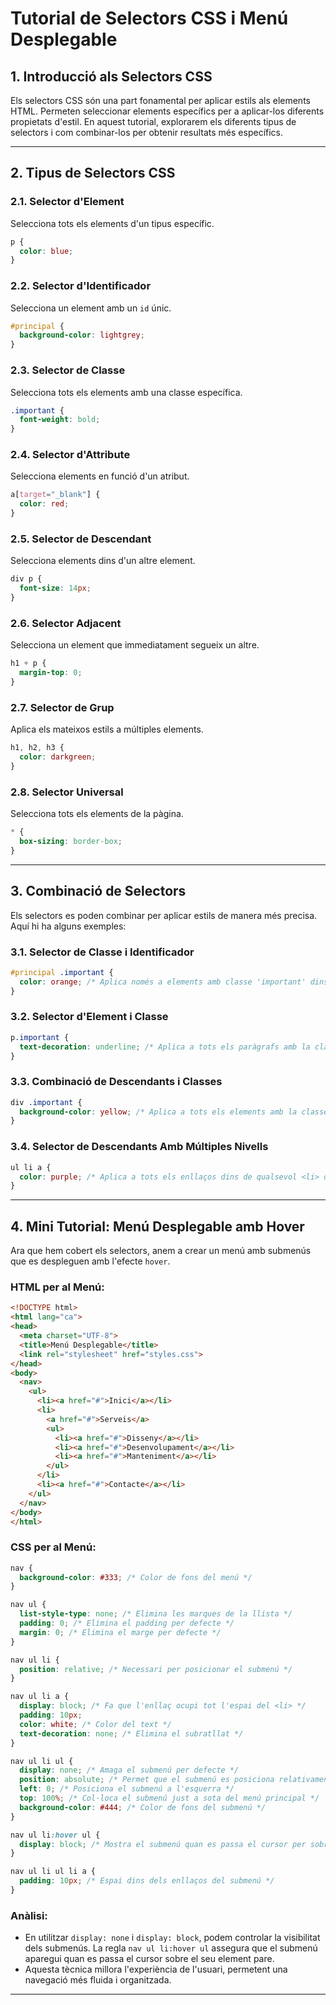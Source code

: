 # **Tutorial de Selectors CSS i Menú Desplegable**

## **1. Introducció als Selectors CSS**

Els selectors CSS són una part fonamental per aplicar estils als elements HTML. Permeten seleccionar elements específics per a aplicar-los diferents propietats d'estil. En aquest tutorial, explorarem els diferents tipus de selectors i com combinar-los per obtenir resultats més específics.

---

## **2. Tipus de Selectors CSS**

### **2.1. Selector d'Element**

Selecciona tots els elements d'un tipus específic.

```css
p {
  color: blue;
}
```

### **2.2. Selector d'Identificador**

Selecciona un element amb un `id` únic.

```css
#principal {
  background-color: lightgrey;
}
```

### **2.3. Selector de Classe**

Selecciona tots els elements amb una classe específica.

```css
.important {
  font-weight: bold;
}
```

### **2.4. Selector d'Attribute**

Selecciona elements en funció d'un atribut.

```css
a[target="_blank"] {
  color: red;
}
```

### **2.5. Selector de Descendant**

Selecciona elements dins d'un altre element.

```css
div p {
  font-size: 14px;
}
```

### **2.6. Selector Adjacent**

Selecciona un element que immediatament segueix un altre.

```css
h1 + p {
  margin-top: 0;
}
```

### **2.7. Selector de Grup**

Aplica els mateixos estils a múltiples elements.

```css
h1, h2, h3 {
  color: darkgreen;
}
```

### **2.8. Selector Universal**

Selecciona tots els elements de la pàgina.

```css
* {
  box-sizing: border-box;
}
```

---

## **3. Combinació de Selectors**

Els selectors es poden combinar per aplicar estils de manera més precisa. Aquí hi ha alguns exemples:

### **3.1. Selector de Classe i Identificador**

```css
#principal .important {
  color: orange; /* Aplica només a elements amb classe 'important' dins del element amb id 'principal' */
}
```

### **3.2. Selector d'Element i Classe**

```css
p.important {
  text-decoration: underline; /* Aplica a tots els paràgrafs amb la classe 'important' */
}
```

### **3.3. Combinació de Descendants i Classes**

```css
div .important {
  background-color: yellow; /* Aplica a tots els elements amb la classe 'important' dins de qualsevol div */
}
```

### **3.4. Selector de Descendants Amb Múltiples Nivells**

```css
ul li a {
  color: purple; /* Aplica a tots els enllaços dins de qualsevol <li> dins d'un <ul> */
}
```

---

## **4. Mini Tutorial: Menú Desplegable amb Hover**

Ara que hem cobert els selectors, anem a crear un menú amb submenús que es despleguen amb l'efecte `hover`.

### **HTML per al Menú:**

```html
<!DOCTYPE html>
<html lang="ca">
<head>
  <meta charset="UTF-8">
  <title>Menú Desplegable</title>
  <link rel="stylesheet" href="styles.css">
</head>
<body>
  <nav>
    <ul>
      <li><a href="#">Inici</a></li>
      <li>
        <a href="#">Serveis</a>
        <ul>
          <li><a href="#">Disseny</a></li>
          <li><a href="#">Desenvolupament</a></li>
          <li><a href="#">Manteniment</a></li>
        </ul>
      </li>
      <li><a href="#">Contacte</a></li>
    </ul>
  </nav>
</body>
</html>
```

### **CSS per al Menú:**

```css
nav {
  background-color: #333; /* Color de fons del menú */
}

nav ul {
  list-style-type: none; /* Elimina les marques de la llista */
  padding: 0; /* Elimina el padding per defecte */
  margin: 0; /* Elimina el marge per defecte */
}

nav ul li {
  position: relative; /* Necessari per posicionar el submenú */
}

nav ul li a {
  display: block; /* Fa que l'enllaç ocupi tot l'espai del <li> */
  padding: 10px;
  color: white; /* Color del text */
  text-decoration: none; /* Elimina el subratllat */
}

nav ul li ul {
  display: none; /* Amaga el submenú per defecte */
  position: absolute; /* Permet que el submenú es posiciona relativament al seu pare */
  left: 0; /* Posiciona el submenú a l'esquerra */
  top: 100%; /* Col·loca el submenú just a sota del menú principal */
  background-color: #444; /* Color de fons del submenú */
}

nav ul li:hover ul {
  display: block; /* Mostra el submenú quan es passa el cursor per sobre del <li> */
}

nav ul li ul li a {
  padding: 10px; /* Espai dins dels enllaços del submenú */
}
```

### **Anàlisi:**
- En utilitzar `display: none` i `display: block`, podem controlar la visibilitat dels submenús. La regla `nav ul li:hover ul` assegura que el submenú aparegui quan es passa el cursor sobre el seu element pare.
- Aquesta tècnica millora l'experiència de l'usuari, permetent una navegació més fluida i organitzada.

---


